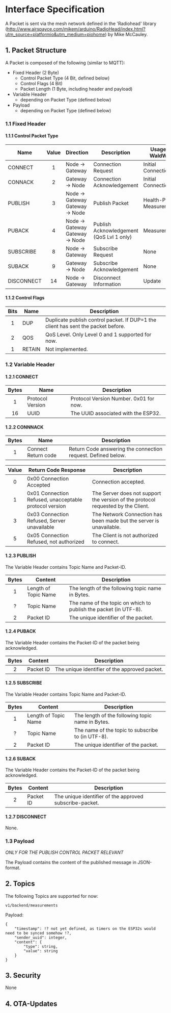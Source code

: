 # Interface Specification

A Packet is sent via the mesh network defined in the 'Radiohead' library (http://www.airspayce.com/mikem/arduino/RadioHead/index.html?utm_source=platformio&utm_medium=piohome) by Mike McCauley.

## 1.  Packet Structure

A Packet is composed of the following (similar to MQTT):

- Fixed Header (2 Byte)
    - Control Packet Type (4 Bit, defined below)
    - Control Flags (4 Bit)
    - Packet Length (1 Byte, including header and payload)
- Variable Header
    - depending on Packet Type (defined below)
- Payload 
    - depending on Packet Type (defined below)

### 1.1 Fixed Header

#### 1.1.1 Control Packet Type

| Name       | Value | Direction                       | Description                              | Usage in WaldWW           | Variable Header  | Payload          |
|------------|:-----:|---------------------------------|------------------------------------------|---------------------------|------------------|------------------|
| CONNECT    | 1     | Node -> Gateway                 | Connection Request                       | Initial Connection        | [Required](#L43) | None             |
| CONNACK    | 2     | Gateway -> Node                 | Connection Acknowledgement               | Initial Connection        | [Required](#L48) | None             |
| PUBLISH    | 3     | Node -> Gateway Gateway -> Node | Publish Packet                           | Health-Ping, Measurements | [Required](#L61) | [Required](#L102)|
| PUBACK     | 4     | Node -> Gateway Gateway -> Node | Publish Acknowledgement (QoS Lvl 1 only) | Measurements              | [Required](#L71) | None             |
| SUBSCRIBE  | 8     | Node -> Gateway                 | Subscribe Request                        | None                      | [Required](#L79) | None             |
| SUBACK     | 9     | Gateway -> Node                 | Subscribe Acknowledgement                | None                      | [Required](#L89) | None             |
| DISCONNECT | 14    | Node -> Gateway                 | Disconnect Information                   | Update                    | None             | None             |

#### 1.1.2 Control Flags

| Bits | Name   | Description                                                                        |
|:----:|--------|------------------------------------------------------------------------------------|
| 1    | DUP    | Duplicate publish control packet. If DUP=1 the client has sent the packet before.  |
| 2    | QOS    | QoS Level. Only Level 0 and 1 supported for now.                                   |
| 1    | RETAIN | Not implemented.                                                                   |

### 1.2 Variable Header

#### 1.2.1 CONNECT

| Bytes | Name             | Description                           |
|:----:|------------------|----------------------------------------|
| 1    | Protocol Version | Protocol Version Number. 0x01 for now. |
| 16   | UUID             | The UUID associated with the ESP32.    |

#### 1.2.2 CONNNACK

| Bytes | Name                | Description                                                  |
|:-----:|---------------------|--------------------------------------------------------------|
| 1     | Connect Return code | Return Code answering the connection request. Defined below. |

| Value    |     Return Code   Response                                    |     Description                                                                             |
|:--------:|---------------------------------------------------------------|---------------------------------------------------------------------------------------------|
|     0    |     0x00 Connection Accepted                                  |     Connection accepted.                                                                    |
|     1    |     0x01 Connection Refused, unacceptable protocol version    |     The Server does not support the version of the protocol requested by the Client.        |
|     3    |     0x03 Connection Refused, Server unavailable               |     The Network Connection has been made but the server is unavailable.                     |
|     5    |     0x05 Connection Refused, not authorized                   |     The Client is not authorized to connect.                                                |

#### 1.2.3 PUBLISH

The Variable Header contains Topic Name and Packet-ID.

| Bytes | Content              | Description                                                       |
|:-----:|----------------------|-------------------------------------------------------------------|
| 1     | Length of Topic Name | The length of the following topic name in Bytes.                  |
| ?     | Topic Name           | The name of the topic on which to publish the packet (in UTF-8).  |
| 2     | Packet ID           | The unique identifier of the packet.                               |

#### 1.2.4 PUBACK

The Variable Header contains the Packet-ID of the packet being acknowledged. 

| Bytes | Content              | Description                                                       |
|:-----:|----------------------|-------------------------------------------------------------------|
| 2     | Packet ID            | The unique identifier of the approved packet.                     |

#### 1.2.5 SUBSCRIBE

The Variable Header contains Topic Name and Packet-ID.

| Bytes | Content              | Description                                                       |
|:-----:|----------------------|-------------------------------------------------------------------|
| 1     | Length of Topic Name | The length of the following topic name in Bytes.                  |
| ?     | Topic Name           | The name of the topic to subscribe to (in UTF-8).                 |
| 2     | Packet ID            | The unique identifier of the packet.                              |

#### 1.2.6 SUBACK

The Variable Header contains the Packet-ID of the packet being acknowledged. 

| Bytes | Content              | Description                                                       |
|:-----:|----------------------|-------------------------------------------------------------------|
| 2     | Packet ID            | The unique identifier of the approved subscribe-packet.           |

#### 1.2.7 DISCONNECT

None.


### 1.3 Payload 

_ONLY FOR THE PUBLISH CONTROL PACKET RELEVANT_

The Payload contains the content of the published message in JSON-format. 



## 2. Topics

The following Topics are supported for now:

```
v1/backend/measurements
```
Payload:
```
{
    "timestamp": !? not yet defined, as timers on the ESP32s would need to be synced somehow !?,
    "sender_uuid": integer,
    "content": {
        "type": string,
        "value": string
    }
}
```

## 3. Security

None

## 4. OTA-Updates


    
